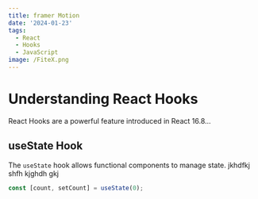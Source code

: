 ```yaml
---
title: framer Motion
date: '2024-01-23'
tags: 
  - React
  - Hooks
  - JavaScript
image: /FiteX.png
---
```


# Understanding React Hooks

React Hooks are a powerful feature introduced in React 16.8...

## useState Hook

The `useState` hook allows functional components to manage state.
jkhdfkj shfh kjghdh gkj 


```typescript
const [count, setCount] = useState(0);